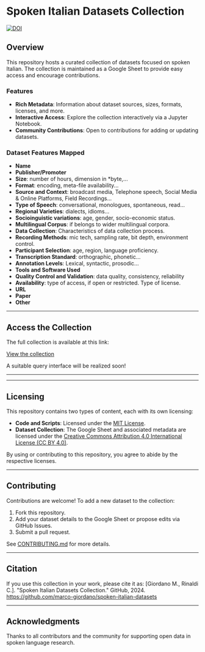# Spoken Italian Datasets Collection

[![DOI](https://zenodo.org/badge/DOI/10.5281/zenodo.14246196.svg)](https://doi.org/10.5281/zenodo.14246196)

## Overview
This repository hosts a curated collection of datasets focused on spoken Italian. The collection is maintained as a Google Sheet to provide easy access and encourage contributions. 

### Features
- **Rich Metadata**: Information about dataset sources, sizes, formats, licenses, and more.
- **Interactive Access**: Explore the collection interactively via a Jupyter Notebook.
- **Community Contributions**: Open to contributions for adding or updating datasets.

### Dataset Features Mapped
- **Name**
- **Publisher/Promoter**
- **Size**: number of hours, dimension in *byte,...
- **Format**: encoding, meta-file availability...
- **Source and Context**: broadcast media, Telephone speech, Social Media & Online Platforms, Field Recordings...
- **Type of Speech**: conversational, monologues, spontaneous, read...
- **Regional Varieties**: dialects, idioms...
- **Socioinguistic variations**: age, gender, socio-economic status.
- **Multilingual Corpus**: if belongs to wider multilingual corpora.
- **Data Collection**: Characteristics of data collection process.
- **Recording Methods**: mic tech, sampling rate, bit depth, environment control.
- **Participant Selection**: age, region, language proficiency.
- **Transcription Standard**: orthographic, phonetic...
- **Annotation Levels**: Lexical, syntactic, prosodic...
- **Tools and Software Used**
- **Quality Control and Validation**: data quality, consistency, reliability
- **Availability**: type of access, if open or restricted. Type of license.
- **URL**
- **Paper**
- **Other**


---

## Access the Collection
The full collection is available at this link:

[View the collection](https://github.com/marco-giordano/spoken-italian-datasets/blob/main/data/spoken_italian_datasets.csv)

A suitable query interface will be realized soon!

---
<!--
## Explore with Jupyter Notebook
Use the included Jupyter Notebook to:
- Search and filter datasets.
- Visualize dataset metadata.
- Generate links for direct access to resources.

<!--[![Launch Binder](https://mybinder.org/badge_logo.svg)](https://mybinder.org/v2/gh/yourusername/spoken-italian-datasets/main?filepath=notebooks%2Fexplore_datasets.ipynb)-->

---

## Licensing

This repository contains two types of content, each with its own licensing:

- **Code and Scripts**: Licensed under the [MIT License](LICENSE).
- **Dataset Collection**: The Google Sheet and associated metadata are licensed under the [Creative Commons Attribution 4.0 International License (CC BY 4.0)](https://creativecommons.org/licenses/by/4.0/).

By using or contributing to this repository, you agree to abide by the respective licenses.

---

## Contributing

Contributions are welcome! To add a new dataset to the collection:
1. Fork this repository.
2. Add your dataset details to the Google Sheet or propose edits via GitHub Issues.
3. Submit a pull request.

See [CONTRIBUTING.md](CONTRIBUTING.md) for more details.

---

## Citation

If you use this collection in your work, please cite it as:
[Giordano M., Rinaldi C.]. "Spoken Italian Datasets Collection." GitHub, 2024. https://github.com/marco-giordano/spoken-italian-datasets

---

## Acknowledgments
Thanks to all contributors and the community for supporting open data in spoken language research.
